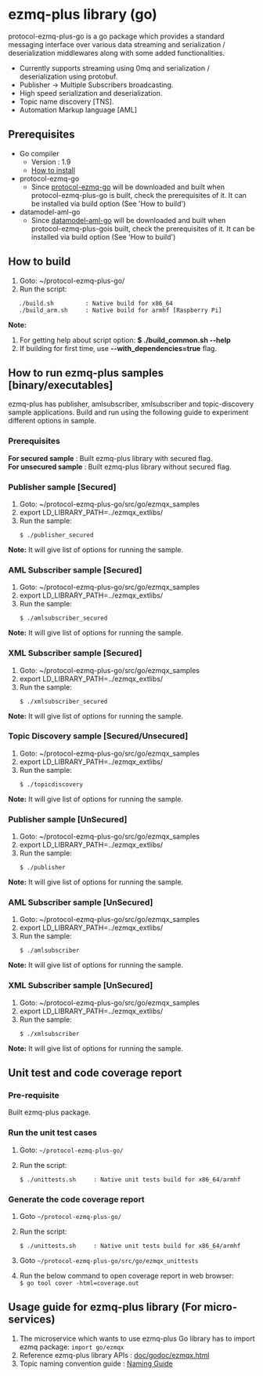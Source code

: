 # ezmq-plus library (go)

protocol-ezmq-plus-go is a go package which provides a standard messaging interface over various data streaming
and serialization / deserialization middlewares along with some added functionalities.</br>
  - Currently supports streaming using 0mq and serialization / deserialization using protobuf.
  - Publisher -> Multiple Subscribers broadcasting.
  - High speed serialization and deserialization.
  - Topic name discovery [TNS]. 
  - Automation Markup language [AML]

## Prerequisites ##
- Go compiler
  - Version : 1.9
  - [How to install](https://golang.org/doc/install)
- protocol-ezmq-go
  - Since [protocol-ezmq-go](https://github.sec.samsung.net/RS7-EdgeComputing/protocol-ezmq-go) will be downloaded and built when protocol-ezmq-plus-go is built, check the prerequisites of it. It can be installed via build option (See 'How to build')
- datamodel-aml-go
  - Since [datamodel-aml-go](https://github.sec.samsung.net/RS7-EdgeComputing/datamodel-aml-go) will be downloaded and built when protocol-ezmq-plus-gois built, check the prerequisites of it. It can be installed via build option (See 'How to build')

## How to build ##
1. Goto: ~/protocol-ezmq-plus-go/
2. Run the script:

```
   ./build.sh         : Native build for x86_64
   ./build_arm.sh     : Native build for armhf [Raspberry Pi]
```
   
**Note:** </br>
1. For getting help about script option: **$ ./build_common.sh --help** </br>
2. If building for first time, use **--with_dependencies=true** flag.

## How to run ezmq-plus samples [binary/executables] ##
ezmq-plus has publisher, amlsubscriber, xmlsubscriber and topic-discovery sample applications. Build and run using the following guide to experiment different options in sample.

### Prerequisites ###
 **For secured sample** : Built ezmq-plus library with secured flag.</br>
 **For unsecured sample** : Built ezmq-plus library without secured flag.</br>

### Publisher sample [Secured] ###
1. Goto: ~/protocol-ezmq-plus-go/src/go/ezmqx_samples
2. export LD_LIBRARY_PATH=../ezmqx_extlibs/
3. Run the sample:
    ```
    $ ./publisher_secured
    ```
**Note:** It will give list of options for running the sample. 

### AML Subscriber sample [Secured] ###
1. Goto: ~/protocol-ezmq-plus-go/src/go/ezmqx_samples
2. export LD_LIBRARY_PATH=../ezmqx_extlibs/
3. Run the sample:
    ```
    $ ./amlsubscriber_secured
    ```
**Note:** It will give list of options for running the sample.  

### XML Subscriber sample [Secured] ###
1. Goto: ~/protocol-ezmq-plus-go/src/go/ezmqx_samples
2. export LD_LIBRARY_PATH=../ezmqx_extlibs/
3. Run the sample:
    ```
    $ ./xmlsubscriber_secured
    ```
**Note:** It will give list of options for running the sample. 
 
### Topic Discovery sample [Secured/Unsecured] ###
1. Goto: ~/protocol-ezmq-plus-go/src/go/ezmqx_samples
2. export LD_LIBRARY_PATH=../ezmqx_extlibs/
3. Run the sample:
    ```
    $ ./topicdiscovery
    ```
**Note:** It will give list of options for running the sample. 

### Publisher sample [UnSecured]  ###
1. Goto: ~/protocol-ezmq-plus-go/src/go/ezmqx_samples
2. export LD_LIBRARY_PATH=../ezmqx_extlibs/
3. Run the sample:
    ```
    $ ./publisher
    ```
**Note:** It will give list of options for running the sample. 

### AML Subscriber sample [UnSecured]  ###
1. Goto: ~/protocol-ezmq-plus-go/src/go/ezmqx_samples
2. export LD_LIBRARY_PATH=../ezmqx_extlibs/
3. Run the sample:
    ```
    $ ./amlsubscriber
    ```
**Note:** It will give list of options for running the sample.  

### XML Subscriber sample [UnSecured]  ###
1. Goto: ~/protocol-ezmq-plus-go/src/go/ezmqx_samples
2. export LD_LIBRARY_PATH=../ezmqx_extlibs/
3. Run the sample:
    ```
    $ ./xmlsubscriber
    ```
**Note:** It will give list of options for running the sample. 

## Unit test and code coverage report

### Pre-requisite
Built ezmq-plus package.

### Run the unit test cases
1. Goto:  `~/protocol-ezmq-plus-go/`
2. Run the script:

   ```
   $ ./unittests.sh     : Native unit tests build for x86_64/armhf
   ```

### Generate the code coverage report
1. Goto `~/protocol-ezmq-plus-go/` </br>
2. Run the script:

   ```
   $ ./unittests.sh     : Native unit tests build for x86_64/armhf
   ```
3. Goto `~/protocol-ezmq-plus-go/src/go/ezmqx_unittests` </br>
4. Run the below command to open coverage report in web browser: </br>
     `$ go tool cover -html=coverage.out`

## Usage guide for ezmq-plus library (For micro-services) ##
1. The microservice which wants to use ezmq-plus Go library has to import ezmq package:
    `import go/ezmqx`
2. Reference ezmq-plus library APIs : [doc/godoc/ezmqx.html](doc/godoc/ezmqx.html)
3. Topic naming convention guide : [Naming Guide](https://github.sec.samsung.net/RS7-EdgeComputing/protocol-ezmq-plus-cpp/blob/1.0_rel/TOPIC_NAMING_CONVENTION.md)
